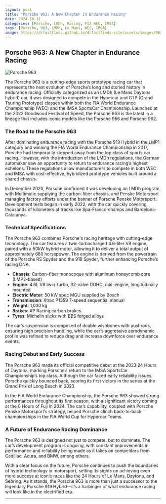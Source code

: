 ```yaml
---
layout: post
title: "Porsche 963: A New Chapter in Endurance Racing"
date: 2024-10-11
categories: [Porsche, LMDh, Racing, FIA WEC, IMSA]
tags: [Porsche, 963, LMDh, Le Mans, WEC, IMSA]
image: https://drfastfinds.github.io/drfastfinds-site/assets/images/963.jpg
---
```


## Porsche 963: A New Chapter in Endurance Racing

![Porsche 963](https://drfastfinds.github.io/drfastfinds-site/assets/images/963.jpg)


The Porsche 963 is a cutting-edge sports prototype racing car that represents the next evolution of Porsche’s long and storied history in endurance racing. Officially categorized as an LMDh (Le Mans Daytona hybrid) car, it was designed to compete in the Hypercar and GTP (Grand Touring Prototype) classes within both the FIA World Endurance Championship (WEC) and the IMSA SportsCar Championship. Launched at the 2022 Goodwood Festival of Speed, the Porsche 963 is the latest in a lineage that includes iconic models like the Porsche 956 and Porsche 962.

### The Road to the Porsche 963

After dominating endurance racing with the Porsche 919 Hybrid in the LMP1 category and winning the FIA World Endurance Championship in 2017, Porsche had temporarily stepped away from the top class of sports car racing. However, with the introduction of the LMDh regulations, the German automaker saw an opportunity to return to endurance racing’s highest echelons. These regulations allow manufacturers to compete in both WEC and IMSA with cost-effective, hybridized prototype vehicles built around a shared chassis.

In December 2020, Porsche confirmed it was developing an LMDh program, with Multimatic supplying the carbon-fiber chassis, and Penske Motorsport managing factory efforts under the banner of Porsche Penske Motorsport. Development tests began in early 2022, with the car quickly covering thousands of kilometers at tracks like Spa-Francorchamps and Barcelona-Catalunya.

### Technical Specifications

The Porsche 963 combines Porsche's racing heritage with cutting-edge technology. The car features a twin-turbocharged 4.6-liter V8 engine, paired with a 50kW hybrid motor, allowing it to deliver a total output of approximately 680 horsepower. The engine is derived from the powertrain of the Porsche RS Spyder and the 918 Spyder, further enhancing Porsche’s racing DNA.

- **Chassis**: Carbon-fiber monocoque with aluminum honeycomb core (LMP2-based)
- **Engine**: 4.6L V8 twin-turbo, 32-valve DOHC, mid-engine, longitudinally mounted
- **Electric Motor**: 50 kW spec MGU supplied by Bosch
- **Transmission**: Xtrac P1359 7-speed sequential manual
- **Weight**: 1,030 kg
- **Brakes**: AP Racing carbon brakes
- **Tyres**: Michelin slicks with BBS forged alloys

The car’s suspension is composed of double wishbones with pushrods, ensuring high precision handling, while the car’s aggressive aerodynamic profile was refined to reduce drag and increase downforce over endurance events.

### Racing Debut and Early Success

The Porsche 963 made its official competitive debut at the 2023 24 Hours of Daytona, marking Porsche’s return to the IMSA SportsCar Championship’s top class. Although the car faced early reliability issues, Porsche quickly bounced back, scoring its first victory in the series at the Grand Prix of Long Beach in 2023.

In the FIA World Endurance Championship, the Porsche 963 showed strong performances throughout its first season, with a significant victory coming at the 6 Hours of Fuji in 2024. The car’s capability, coupled with Porsche Penske Motorsport’s strategy, helped Porsche clinch back-to-back championships in the FIA World Cup for Hypercar Teams.

### A Future of Endurance Racing Dominance

The Porsche 963 is designed not just to compete, but to dominate. The car’s development program is ongoing, with constant improvements in performance and reliability being made as it takes on competitors from Cadillac, Acura, and BMW, among others.

With a clear focus on the future, Porsche continues to push the boundaries of hybrid technology in motorsport, setting its sights on achieving even more success at iconic races like the 24 Hours of Le Mans, Daytona, and Sebring. As it stands, the Porsche 963 is more than just a successor to the legendary Porsche 919 Hybrid—it’s a harbinger of what endurance racing will look like in the electrified era.

---
